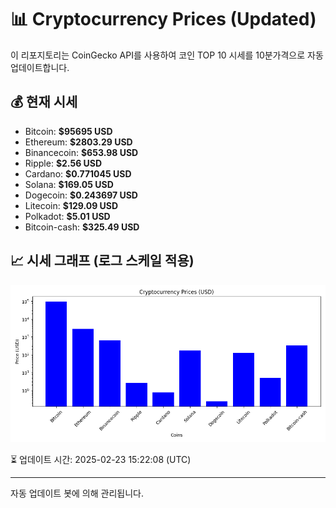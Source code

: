 
# 📊 Cryptocurrency Prices (Updated)

이 리포지토리는 CoinGecko API를 사용하여 코인 TOP 10 시세를 10분가격으로 자동 업데이트합니다.

## 💰 현재 시세
- Bitcoin: **$95695 USD**
- Ethereum: **$2803.29 USD**
- Binancecoin: **$653.98 USD**
- Ripple: **$2.56 USD**
- Cardano: **$0.771045 USD**
- Solana: **$169.05 USD**
- Dogecoin: **$0.243697 USD**
- Litecoin: **$129.09 USD**
- Polkadot: **$5.01 USD**
- Bitcoin-cash: **$325.49 USD**

## 📈 시세 그래프 (로그 스케일 적용)
![Crypto Prices](crypto_prices.png)

⏳ 업데이트 시간: 2025-02-23 15:22:08 (UTC)

---
자동 업데이트 봇에 의해 관리됩니다.
